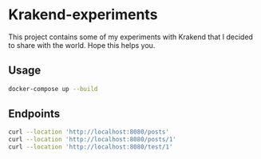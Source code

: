# Krakend-experiments

This project contains some of my experiments with Krakend that I decided to share with the world. Hope this helps you.

## Usage

```sh
docker-compose up --build
```

## Endpoints

```sh
curl --location 'http://localhost:8080/posts'
curl --location 'http://localhost:8080/posts/1'
curl --location 'http://localhost:8080/test/1'
```